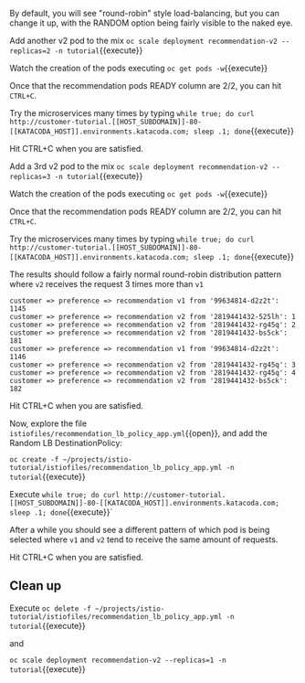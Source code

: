 By default, you will see "round-robin" style load-balancing, but you can change it up, with the RANDOM option being fairly visible to the naked eye.

Add another v2 pod to the mix `oc scale deployment recommendation-v2 --replicas=2 -n tutorial`{{execute}}

Watch the creation of the pods executing `oc get pods -w`{{execute}}

Once that the recommendation pods READY column are 2/2, you can hit `CTRL+C`. 

Try the microservices many times by typing `while true; do curl http://customer-tutorial.[[HOST_SUBDOMAIN]]-80-[[KATACODA_HOST]].environments.katacoda.com; sleep .1; done`{{execute}}

Hit CTRL+C when you are satisfied.

Add a 3rd v2 pod to the mix `oc scale deployment recommendation-v2 --replicas=3 -n tutorial`{{execute}}

Watch the creation of the pods executing `oc get pods -w`{{execute}}

Once that the recommendation pods READY column are 2/2, you can hit `CTRL+C`. 

Try the microservices many times by typing `while true; do curl http://customer-tutorial.[[HOST_SUBDOMAIN]]-80-[[KATACODA_HOST]].environments.katacoda.com; sleep .1; done`{{execute}}

The results should follow a fairly normal round-robin distribution pattern where `v2` receives the request 3 times more than `v1`

```
customer => preference => recommendation v1 from '99634814-d2z2t': 1145
customer => preference => recommendation v2 from '2819441432-525lh': 1
customer => preference => recommendation v2 from '2819441432-rg45q': 2
customer => preference => recommendation v2 from '2819441432-bs5ck': 181
customer => preference => recommendation v1 from '99634814-d2z2t': 1146
customer => preference => recommendation v2 from '2819441432-rg45q': 3
customer => preference => recommendation v2 from '2819441432-rg45q': 4
customer => preference => recommendation v2 from '2819441432-bs5ck': 182
```
Hit CTRL+C when you are satisfied.

Now, explore the file `istiofiles/recommendation_lb_policy_app.yml`{{open}}, and add the Random LB DestinationPolicy:

`oc create -f ~/projects/istio-tutorial/istiofiles/recommendation_lb_policy_app.yml -n tutorial`{{execute}}

Execute `while true; do curl http://customer-tutorial.[[HOST_SUBDOMAIN]]-80-[[KATACODA_HOST]].environments.katacoda.com; sleep .1; done`{{execute}}`

After a while you should see a different pattern of which pod is being selected where `v1` and `v2` tend to receive the same amount of requests.

Hit CTRL+C when you are satisfied.

## Clean up

Execute `oc delete -f ~/projects/istio-tutorial/istiofiles/recommendation_lb_policy_app.yml -n tutorial`{{execute}}

and 

`oc scale deployment recommendation-v2 --replicas=1 -n tutorial`{{execute}}